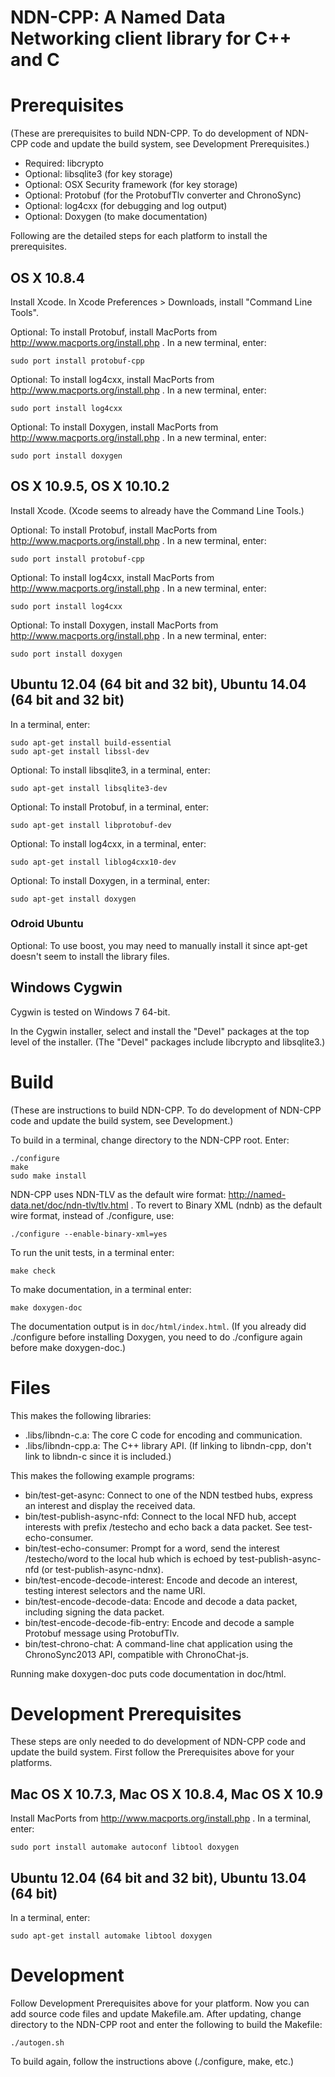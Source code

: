NDN-CPP:  A Named Data Networking client library for C++ and C
==============================================================

Prerequisites
=============
(These are prerequisites to build NDN-CPP.  To do development of NDN-CPP code and update the build system,
 see Development Prerequisites.)

* Required: libcrypto
* Optional: libsqlite3 (for key storage)
* Optional: OSX Security framework (for key storage)
* Optional: Protobuf (for the ProtobufTlv converter and ChronoSync)
* Optional: log4cxx (for debugging and log output)
* Optional: Doxygen (to make documentation)

Following are the detailed steps for each platform to install the prerequisites.

## OS X 10.8.4
Install Xcode.
In Xcode Preferences > Downloads, install "Command Line Tools".

Optional: To install Protobuf, install MacPorts from http://www.macports.org/install.php .
In a new terminal, enter:

    sudo port install protobuf-cpp

Optional: To install log4cxx, install MacPorts from http://www.macports.org/install.php .
In a new terminal, enter:

    sudo port install log4cxx

Optional: To install Doxygen, install MacPorts from http://www.macports.org/install.php .
In a new terminal, enter:

    sudo port install doxygen

## OS X 10.9.5, OS X 10.10.2
Install Xcode.  (Xcode seems to already have the Command Line Tools.)

Optional: To install Protobuf, install MacPorts from http://www.macports.org/install.php .
In a new terminal, enter:

    sudo port install protobuf-cpp

Optional: To install log4cxx, install MacPorts from http://www.macports.org/install.php .
In a new terminal, enter:

    sudo port install log4cxx

Optional: To install Doxygen, install MacPorts from http://www.macports.org/install.php .
In a new terminal, enter:

    sudo port install doxygen

## Ubuntu 12.04 (64 bit and 32 bit), Ubuntu 14.04 (64 bit and 32 bit)
In a terminal, enter:

    sudo apt-get install build-essential
    sudo apt-get install libssl-dev

Optional: To install libsqlite3, in a terminal, enter:

    sudo apt-get install libsqlite3-dev

Optional: To install Protobuf, in a terminal, enter:

    sudo apt-get install libprotobuf-dev

Optional: To install log4cxx, in a terminal, enter:

    sudo apt-get install liblog4cxx10-dev

Optional: To install Doxygen, in a terminal, enter:

    sudo apt-get install doxygen

### Odroid Ubuntu

Optional: To use boost, you may need to manually install it since apt-get doesn't seem
to install the library files.

## Windows Cygwin
Cygwin is tested on Windows 7 64-bit.

In the Cygwin installer, select and install the "Devel" packages at the top level of the installer.
(The "Devel" packages include libcrypto and libsqlite3.)

Build
=====
(These are instructions to build NDN-CPP. To do development of NDN-CPP code and update the build system, see Development.)

To build in a terminal, change directory to the NDN-CPP root.  Enter:

    ./configure
    make
    sudo make install

NDN-CPP uses NDN-TLV as the default wire format:
http://named-data.net/doc/ndn-tlv/tlv.html .
To revert to Binary XML (ndnb) as the default wire format, instead of ./configure, use:

    ./configure --enable-binary-xml=yes

To run the unit tests, in a terminal enter:

    make check

To make documentation, in a terminal enter:

    make doxygen-doc

The documentation output is in `doc/html/index.html`. (If you already did ./configure
before installing Doxygen, you need to do ./configure again before make doxygen-doc.)

Files
=====
This makes the following libraries:

* .libs/libndn-c.a: The core C code for encoding and communication.
* .libs/libndn-cpp.a: The C++ library API.  (If linking to libndn-cpp, don't link to libndn-c since it is included.)

This makes the following example programs:

* bin/test-get-async: Connect to one of the NDN testbed hubs, express an interest and display the received data.
* bin/test-publish-async-nfd: Connect to the local NFD hub, accept interests with prefix /testecho and echo back a data packet. See test-echo-consumer.
* bin/test-echo-consumer: Prompt for a word, send the interest /testecho/word to the local hub which is echoed by test-publish-async-nfd (or test-publish-async-ndnx).
* bin/test-encode-decode-interest: Encode and decode an interest, testing interest selectors and the name URI.
* bin/test-encode-decode-data: Encode and decode a data packet, including signing the data packet.
* bin/test-encode-decode-fib-entry: Encode and decode a sample Protobuf message using ProtobufTlv.
* bin/test-chrono-chat: A command-line chat application using the ChronoSync2013 API, compatible with ChronoChat-js.

Running make doxygen-doc puts code documentation in doc/html.

Development Prerequisites
=========================
These steps are only needed to do development of NDN-CPP code and update the build system.
First follow the Prerequisites above for your platforms.

## Mac OS X 10.7.3, Mac OS X 10.8.4, Mac OS X 10.9
Install MacPorts from http://www.macports.org/install.php .
In a terminal, enter:

    sudo port install automake autoconf libtool doxygen

## Ubuntu 12.04 (64 bit and 32 bit), Ubuntu 13.04 (64 bit)
In a terminal, enter:

    sudo apt-get install automake libtool doxygen

Development
===========
Follow Development Prerequisites above for your platform.
Now you can add source code files and update Makefile.am.
After updating, change directory to the NDN-CPP root and enter the following to build the Makefile:

    ./autogen.sh

To build again, follow the instructions above (./configure, make, etc.)
